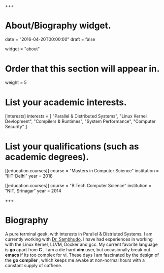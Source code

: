 +++
# About/Biography widget.

date = "2016-04-20T00:00:00"
draft = false

widget = "about"

# Order that this section will appear in.
weight = 5

# List your academic interests.
[interests]
  interests = [
    "Parallel & Distributed Systems",
    "Linux Kernel Devlopment",
    "Compilers & Runtimes",
    "System Performance",
    "Computer Security"
  ]

# List your qualifications (such as academic degrees).
[[education.courses]]
  course = "Masters in Computer Science"
  institution = "IIIT-Delhi"
  year = 2018

[[education.courses]]
  course = "B.Tech Computer Science"
  institution = "NIT, Srinagar"
  year = 2014
 
+++

# Biography
A pure terminal geek, with interests in Parallel & Distriuted Systems.
I am currently working with <a href="https//site.google.com/site/sambuddhochakravarty/">Dr. Sambhudo</a>.
I have had experiences in working with the Linux Kernel, LLVM, Docker and gcc. My current favorite language is <b> go</b> 
apart from <b> C </b>. I am a die hard <b> vim </b> user, but occasionally break out <b> emacs </b> if its too complex for vi.
These days I am fascinated by the design of the <b> go compiler </b>, which keeps me awake at non-normal hours with a constant supply
of caffiene.
